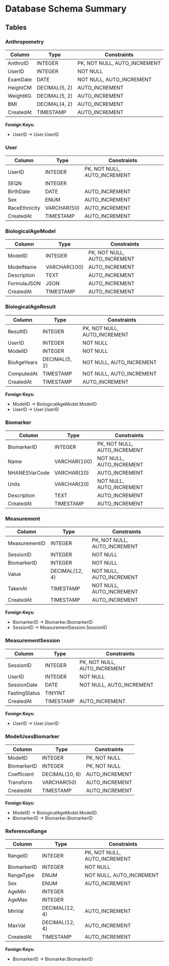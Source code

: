 # Database Schema Summary

## Tables

### Anthropometry

| Column | Type | Constraints |
|--------|------|-------------|
| AnthroID | INTEGER | PK, NOT NULL, AUTO_INCREMENT |
| UserID | INTEGER | NOT NULL |
| ExamDate | DATE | NOT NULL, AUTO_INCREMENT |
| HeightCM | DECIMAL(5, 2) | AUTO_INCREMENT |
| WeightKG | DECIMAL(5, 2) | AUTO_INCREMENT |
| BMI | DECIMAL(4, 2) | AUTO_INCREMENT |
| CreatedAt | TIMESTAMP | AUTO_INCREMENT |

**Foreign Keys:**
- UserID → User.UserID

### User

| Column | Type | Constraints |
|--------|------|-------------|
| UserID | INTEGER | PK, NOT NULL, AUTO_INCREMENT |
| SEQN | INTEGER |  |
| BirthDate | DATE | AUTO_INCREMENT |
| Sex | ENUM | AUTO_INCREMENT |
| RaceEthnicity | VARCHAR(50) | AUTO_INCREMENT |
| CreatedAt | TIMESTAMP | AUTO_INCREMENT |

### BiologicalAgeModel

| Column | Type | Constraints |
|--------|------|-------------|
| ModelID | INTEGER | PK, NOT NULL, AUTO_INCREMENT |
| ModelName | VARCHAR(100) | AUTO_INCREMENT |
| Description | TEXT | AUTO_INCREMENT |
| FormulaJSON | JSON | AUTO_INCREMENT |
| CreatedAt | TIMESTAMP | AUTO_INCREMENT |

### BiologicalAgeResult

| Column | Type | Constraints |
|--------|------|-------------|
| ResultID | INTEGER | PK, NOT NULL, AUTO_INCREMENT |
| UserID | INTEGER | NOT NULL |
| ModelID | INTEGER | NOT NULL |
| BioAgeYears | DECIMAL(5, 2) | NOT NULL, AUTO_INCREMENT |
| ComputedAt | TIMESTAMP | NOT NULL, AUTO_INCREMENT |
| CreatedAt | TIMESTAMP | AUTO_INCREMENT |

**Foreign Keys:**
- ModelID → BiologicalAgeModel.ModelID
- UserID → User.UserID

### Biomarker

| Column | Type | Constraints |
|--------|------|-------------|
| BiomarkerID | INTEGER | PK, NOT NULL, AUTO_INCREMENT |
| Name | VARCHAR(100) | NOT NULL, AUTO_INCREMENT |
| NHANESVarCode | VARCHAR(20) | AUTO_INCREMENT |
| Units | VARCHAR(20) | NOT NULL, AUTO_INCREMENT |
| Description | TEXT | AUTO_INCREMENT |
| CreatedAt | TIMESTAMP | AUTO_INCREMENT |

### Measurement

| Column | Type | Constraints |
|--------|------|-------------|
| MeasurementID | INTEGER | PK, NOT NULL, AUTO_INCREMENT |
| SessionID | INTEGER | NOT NULL |
| BiomarkerID | INTEGER | NOT NULL |
| Value | DECIMAL(12, 4) | NOT NULL, AUTO_INCREMENT |
| TakenAt | TIMESTAMP | NOT NULL, AUTO_INCREMENT |
| CreatedAt | TIMESTAMP | AUTO_INCREMENT |

**Foreign Keys:**
- BiomarkerID → Biomarker.BiomarkerID
- SessionID → MeasurementSession.SessionID

### MeasurementSession

| Column | Type | Constraints |
|--------|------|-------------|
| SessionID | INTEGER | PK, NOT NULL, AUTO_INCREMENT |
| UserID | INTEGER | NOT NULL |
| SessionDate | DATE | NOT NULL, AUTO_INCREMENT |
| FastingStatus | TINYINT |  |
| CreatedAt | TIMESTAMP | AUTO_INCREMENT |

**Foreign Keys:**
- UserID → User.UserID

### ModelUsesBiomarker

| Column | Type | Constraints |
|--------|------|-------------|
| ModelID | INTEGER | PK, NOT NULL |
| BiomarkerID | INTEGER | PK, NOT NULL |
| Coefficient | DECIMAL(10, 6) | AUTO_INCREMENT |
| Transform | VARCHAR(50) | AUTO_INCREMENT |
| CreatedAt | TIMESTAMP | AUTO_INCREMENT |

**Foreign Keys:**
- ModelID → BiologicalAgeModel.ModelID
- BiomarkerID → Biomarker.BiomarkerID

### ReferenceRange

| Column | Type | Constraints |
|--------|------|-------------|
| RangeID | INTEGER | PK, NOT NULL, AUTO_INCREMENT |
| BiomarkerID | INTEGER | NOT NULL |
| RangeType | ENUM | NOT NULL, AUTO_INCREMENT |
| Sex | ENUM | AUTO_INCREMENT |
| AgeMin | INTEGER |  |
| AgeMax | INTEGER |  |
| MinVal | DECIMAL(12, 4) | AUTO_INCREMENT |
| MaxVal | DECIMAL(12, 4) | AUTO_INCREMENT |
| CreatedAt | TIMESTAMP | AUTO_INCREMENT |

**Foreign Keys:**
- BiomarkerID → Biomarker.BiomarkerID

